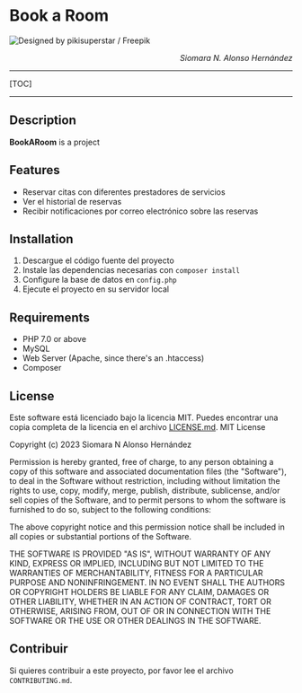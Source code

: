 # Book a Room

![Designed by pikisuperstar / Freepik](https://img.freepik.com/vector-gratis/concepto-desarrollo-aplicaciones-ui-ux_52683-48848.jpg?w=1380&t=st=1666018660~exp=1666019260~hmac=1521940c40f0ee2737fd959b8ddba5c519bd8475c2b6e04320d43904dcfc5ce1)

<div style="text-align: right;">
    <p><i>Siomara N. Alonso Hernández</i></p>
</div>
<hr>

[TOC]

---

## Description
**BookARoom** is a project 

## Features
- Reservar citas con diferentes prestadores de servicios
- Ver el historial de reservas
- Recibir notificaciones por correo electrónico sobre las reservas

## Installation 
1. Descargue el código fuente del proyecto
2. Instale las dependencias necesarias con `composer install`
3. Configure la base de datos en `config.php`
4. Ejecute el proyecto en su servidor local

## Requirements
- PHP 7.0 or above
- MySQL
- Web Server (Apache, since there's an .htaccess)
- Composer

## License
Este software está licenciado bajo la licencia MIT. Puedes encontrar una copia completa de la licencia en el archivo [LICENSE.md](LICENSE.md).
MIT License

Copyright (c) 2023 Siomara N Alonso Hernández

Permission is hereby granted, free of charge, to any person obtaining a copy of this software and associated documentation files (the "Software"), to deal in the Software without restriction, including without limitation the rights to use, copy, modify, merge, publish, distribute, sublicense, and/or sell copies of the Software, and to permit persons to whom the software is furnished to do so, subject to the following conditions:

The above copyright notice and this permission notice shall be included in all copies or substantial portions of the Software.

THE SOFTWARE IS PROVIDED "AS IS", WITHOUT WARRANTY OF ANY KIND, EXPRESS OR IMPLIED, INCLUDING BUT NOT LIMITED TO THE WARRANTIES OF MERCHANTABILITY, FITNESS FOR A PARTICULAR PURPOSE AND NONINFRINGEMENT. IN NO EVENT SHALL THE AUTHORS OR COPYRIGHT HOLDERS BE LIABLE FOR ANY CLAIM, DAMAGES OR OTHER LIABILITY, WHETHER IN AN ACTION OF CONTRACT, TORT OR OTHERWISE, ARISING FROM, OUT OF OR IN CONNECTION WITH THE SOFTWARE OR THE USE OR OTHER DEALINGS IN THE SOFTWARE.

## Contribuir
Si quieres contribuir a este proyecto, por favor lee el archivo `CONTRIBUTING.md`.
